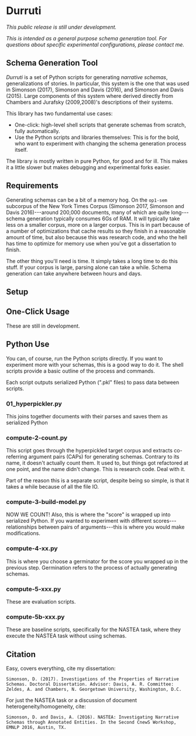# Durruti 

*This public release is still under development.*

*This is intended as a general purpose schema generation tool. For questions
about specific experimental configurations, please contact me.*

## Schema Generation Tool

*Durruti* is a set of Python scripts for generating *narrative 
schemas*, generalizations of stories. In particular, this system is the one 
that was used in Simonson (2017), Simonson and Davis (2016), and Simonson and
Davis (2015). Large components of this system where derived directly from
Chambers and Jurafsky (2009,2008)'s descriptions of their systems. 

This library has two fundamental use cases:
* One-click: high-level shell scripts that generate schemas from scratch, fully
    automatically.
* Use the Python scripts and libraries themselves: This is for the bold, who
    want to experiment with changing the schema generation process itself. 

The library is mostly written in pure Python, for good and for ill. This makes
it a little slower but makes debugging and experimental forks easier. 

## Requirements

Generating schemas can be a bit of a memory hog. On the `op1-sem` subcorpus of 
the New York Times Corpus (Simonson 2017, Simonson and Davis 2016)---around
200,000 documents, many of which are quite long---schema generation typically 
consumes 6Gs of RAM. It will typically take less on a smaller corpus, more on
a larger corpus.
This is in part because of a number
of optimizations that cache results so they finish in a reasonable amount of 
time, but also because this was research code, and who the hell has time to 
optimize for memory use when you've got a dissertation to finish.

The other thing you'll need is time. It simply takes a long time to do this
stuff. If your corpus is large, parsing alone can take a while. Schema 
generation can take anywhere between hours and days. 


## Setup




## One-Click Usage

These are still in development.


## Python Use

You can, of course, run the Python scripts directly. If you want to experiment
more with your schemas, this is a good way to do it. The shell scripts provide
a basic outline of the process and commands. 

Each script outputs serialized Python (".pkl" files) to pass data between 
scripts. 

### 01_hyperpickler.py

This joins together documents with their parses and saves them as serialized 
Python 

### compute-2-count.py

This script goes through the hyperpickled target corpus and extracts 
co-referring argument pairs (CAPs) for generating schemas. Contrary to its 
name, it doesn't actually count them. It used to, but things got refactored at
one point, and the name didn't change. This is research code. Deal with it.

Part of the reason this is a separate script, despite being so simple, is that 
it takes a while because of all the file IO.

### compute-3-build-model.py

NOW WE COUNT! Also, this is where the "score" is wrapped up into serialized 
Python. If you wanted to experiment with different scores---relationships 
between pairs of arguments---this is where you would make modifications.

### compute-4-xx.py

This is where you choose a germinator for the score you wrapped up in the 
previous step. Germination refers to the process of actually generating 
schemas. 

### compute-5-xxx.py

These are evaluation scripts. 

### compute-5b-xxx.py

These are baseline scripts, specifically for the NASTEA task, where they 
execute the NASTEA task without using schemas. 


## Citation

Easy, covers everything, cite my dissertation:

    Simonson, D. (2017). Investigations of the Properties of Narrative Schemas. Doctoral Dissertation. Advisor: Davis, A. R. Committee: Zeldes, A. and Chambers, N. Georgetown University, Washington, D.C.

For just the NASTEA task or a discussion of document heterogeneity/homogeneity,
cite:

    Simonson, D. and Davis, A. (2016). NASTEA: Investigating Narrative Schemas through Annotated Entities. In the Second CnewS Workshop, EMNLP 2016, Austin, TX. 

